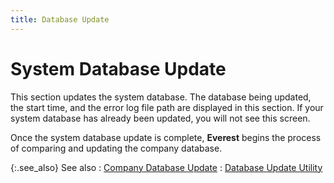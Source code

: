 ```yaml
---
title: Database Update
---
```


# System Database Update


This section updates the system database. The database being updated,  the start time, and the error log file path are displayed in this section.  If your system database has already been updated, you will not see this  screen.


Once the system database update is complete, **Everest**  begins the process of comparing and updating the company database.


{:.see_also}
See also
: [Company  Database Update]({{site.advutl_baseurl}}/database-update-utility/wizard/company_database_update_duu_eu.html)
: [Database  Update Utility]({{site.advutl_baseurl}}/database-update-utility/dbupdate_database_update_utility.html)
